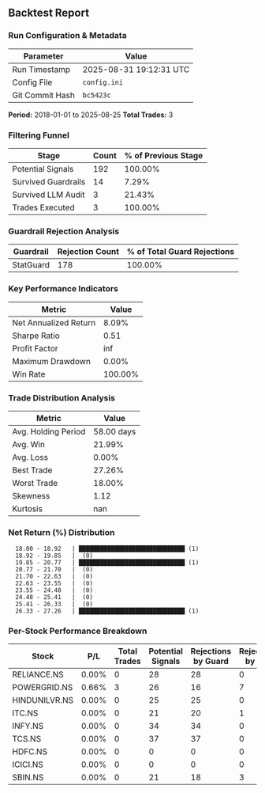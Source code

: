 
## Backtest Report

### Run Configuration & Metadata
| Parameter | Value |
| --- | --- |
| Run Timestamp | 2025-08-31 19:12:31 UTC |
| Config File | `config.ini` |
| Git Commit Hash | `bc5423c` |

**Period:** 2018-01-01 to 2025-08-25
**Total Trades:** 3


### Filtering Funnel
| Stage | Count | % of Previous Stage |
| --- | --- | --- |
| Potential Signals | 192 | 100.00% |
| Survived Guardrails | 14 | 7.29% |
| Survived LLM Audit | 3 | 21.43% |
| Trades Executed | 3 | 100.00% |


### Guardrail Rejection Analysis
| Guardrail | Rejection Count | % of Total Guard Rejections |
| --- | --- | --- |
| StatGuard | 178 | 100.00% |


### Key Performance Indicators
| Metric | Value |
| --- | --- |
| Net Annualized Return | 8.09% |
| Sharpe Ratio | 0.51 |
| Profit Factor | inf |
| Maximum Drawdown | 0.00% |
| Win Rate | 100.00% |

### Trade Distribution Analysis
| Metric | Value |
| --- | --- |
| Avg. Holding Period | 58.00 days |
| Avg. Win | 21.99% |
| Avg. Loss | 0.00% |
| Best Trade | 27.26% |
| Worst Trade | 18.00% |
| Skewness | 1.12 |
| Kurtosis | nan |

### Net Return (%) Distribution
```
  18.00 - 18.92   | ██████████████████████████████ (1)
  18.92 - 19.85   |  (0)
  19.85 - 20.77   | ██████████████████████████████ (1)
  20.77 - 21.70   |  (0)
  21.70 - 22.63   |  (0)
  22.63 - 23.55   |  (0)
  23.55 - 24.48   |  (0)
  24.48 - 25.41   |  (0)
  25.41 - 26.33   |  (0)
  26.33 - 27.26   | ██████████████████████████████ (1)
```


### Per-Stock Performance Breakdown

| Stock | P/L | Total Trades | Potential Signals | Rejections by Guard | Rejections by LLM |
|---|---|---|---|---|---|
| RELIANCE.NS | 0.00% | 0 | 28 | 28 | 0 |
| POWERGRID.NS | 0.66% | 3 | 26 | 16 | 7 |
| HINDUNILVR.NS | 0.00% | 0 | 25 | 25 | 0 |
| ITC.NS | 0.00% | 0 | 21 | 20 | 1 |
| INFY.NS | 0.00% | 0 | 34 | 34 | 0 |
| TCS.NS | 0.00% | 0 | 37 | 37 | 0 |
| HDFC.NS | 0.00% | 0 | 0 | 0 | 0 |
| ICICI.NS | 0.00% | 0 | 0 | 0 | 0 |
| SBIN.NS | 0.00% | 0 | 21 | 18 | 3 |